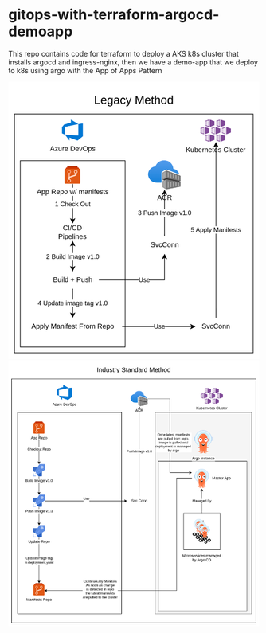 # gitops-with-terraform-argocd-demoapp
This repo contains code for terraform to deploy a AKS k8s cluster that installs argocd and ingress-nginx, then we have a demo-app that we deploy to k8s using argo with the App of Apps Pattern

![alt text](./assets/legacy-method.png)
![alt text](./assets/industry-standard-method.png)